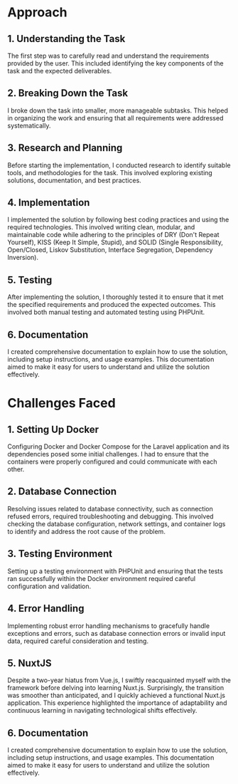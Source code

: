 # Approach
## 1. Understanding the Task
The first step was to carefully read and understand the requirements provided by the user. This included identifying the key components of the task and the expected deliverables.
## 2. Breaking Down the Task
I broke down the task into smaller, more manageable subtasks. This helped in organizing the work and ensuring that all requirements were addressed systematically.
## 3. Research and Planning
Before starting the implementation, I conducted research to identify suitable tools, and methodologies for the task. This involved exploring existing solutions, documentation, and best practices.
## 4. Implementation
I implemented the solution by following best coding practices and using the required technologies. This involved writing clean, modular, and maintainable code while adhering to the principles of DRY (Don't Repeat Yourself), KISS (Keep It Simple, Stupid), and SOLID (Single Responsibility, Open/Closed, Liskov Substitution, Interface Segregation, Dependency Inversion).
## 5. Testing
After implementing the solution, I thoroughly tested it to ensure that it met the specified requirements and produced the expected outcomes. This involved both manual testing and automated testing using PHPUnit.
## 6. Documentation
I created comprehensive documentation to explain how to use the solution, including setup instructions, and usage examples. This documentation aimed to make it easy for users to understand and utilize the solution effectively.

# Challenges Faced
## 1. Setting Up Docker
Configuring Docker and Docker Compose for the Laravel application and its dependencies posed some initial challenges. I had to ensure that the containers were properly configured and could communicate with each other.
## 2. Database Connection
Resolving issues related to database connectivity, such as connection refused errors, required troubleshooting and debugging. This involved checking the database configuration, network settings, and container logs to identify and address the root cause of the problem.
## 3. Testing Environment
Setting up a testing environment with PHPUnit and ensuring that the tests ran successfully within the Docker environment required careful configuration and validation.
## 4. Error Handling
Implementing robust error handling mechanisms to gracefully handle exceptions and errors, such as database connection errors or invalid input data, required careful consideration and testing.
## 5. NuxtJS
Despite a two-year hiatus from Vue.js, I swiftly reacquainted myself with the framework before delving into learning Nuxt.js. Surprisingly, the transition was smoother than anticipated, and I quickly achieved a functional Nuxt.js application. This experience highlighted the importance of adaptability and continuous learning in navigating technological shifts effectively.
## 6. Documentation
I created comprehensive documentation to explain how to use the solution, including setup instructions, and usage examples. This documentation aimed to make it easy for users to understand and utilize the solution effectively.